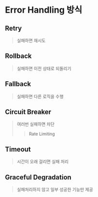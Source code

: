 # Error Handling 방식

## Retry

> 실패하면 재시도

## Rollback

> 실패하면 이전 상태로 되돌리기

## Fallback

> 실패하면 다른 로직을 수행

## Circuit Breaker

> 여러번 실패하면 차단
>
> > Rate Limiting

## Timeout

> 시간이 오래 걸리면 실패 처리

## Graceful Degradation

> 실패처리하지 않고 일부 성공한 기능만 제공
